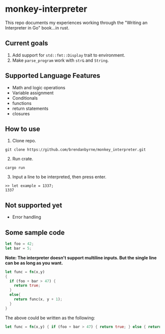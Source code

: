 # monkey-interpreter

This repo documents my experiences working through the "Writing an Interpreter in Go" book...in rust.

## Current goals
1. Add support for `std::fmt::Display` trait to environment.
2. Make `parse_program` work with `str&` and `String`.

## Supported Language Features
- Math and logic operations
- Variable assignment
- Conditionals
- functions
- return statements
- closures

## How to use
1. Clone repo.
```
git clone https://github.com/brendanbyrne/monkey_interpreter.git
```
2. Run crate.
```
cargo run
```
3. Input a line to be interpreted, then press enter.
```
>> let example = 1337;
1337
```

## Not supported yet
- Error handling

## Some sample code
```rust
let foo = 42;
let bar = 5;
```

**Note: The interpreter doesn't support multiline inputs.  But the single line can be as long as you want.**
```rust
let func = fn(x,y)
{
  if (foo + bar > 47) {
    return true;
  }
  else{
    return func(x, y + 1);
  }
}
```

The above could be written as the following:

```rust
let func = fn(x,y) { if (foo + bar > 47) { return true; } else { return func(foo, bar+1); }
```